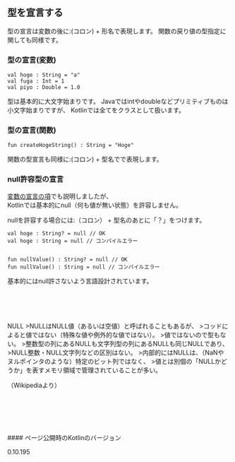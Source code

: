 ## 型を宣言する
型の宣言は変数の後に:(コロン) + 形名で表現します。
関数の戻り値の型指定に関しても同様です。

   
   
### 型の宣言(変数)

    val hoge : String = "a"
    val fuga : Int = 1
    val piyo : Double = 1.0
      
型は基本的に大文字始まりです。
Javaではintやdoubleなどプリミティブものは小文字始まりですが、
Kotlinでは全てをクラスとして扱います。




### 型の宣言(関数)

    fun createHogeString() : String = "Hoge" 


関数の型宣言も同様に:(コロン) + 型名でで表現します。




### null許容型の宣言


[変数の宣言の項](../variable)でも説明しましたが、   
Kotlinでは基本的にnull（何も値が無い状態）を許容しません。    

nullを許容する場合には:（コロン） + 型名のあとに「？」をつけます。

    val hoge : String? = null // OK
    val hoge : String = null // コンパイルエラー
 

    fun nullValue() : String? = null // OK
    fun nullValue() : String = null // コンパイルエラー

基本的にはnull許さないよう言語設計されています。

     
   
   
<br/>  
<br/>  
<br/>  
<br/>  
NULL
>NULLはNULL値（あるいは空値）と呼ばれることもあるが、
>コッドによると値ではない（特殊な値や例外的な値ではない）。
>値ではないので型もない。
>整数型の列にあるNULLも文字列型の列にあるNULLも同じNULLであり、
>NULL整数・NULL文字列などの区別はない。 
>内部的にはNULLは、（NaNやヌルポインタのような）特定のビット列ではなく、
>値とは別個の「NULLかどうか」を表すメモリ領域で管理されていることが多い。
   
（Wikipediaより）




<br/>
<br/>
<br/>
<br/>
<br/>
#### ページ公開時のKotlinのバージョン
   
0.10.195 
 
